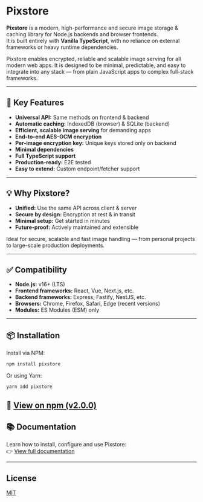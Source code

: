 # Pixstore

**Pixstore** is a modern, high-performance and secure image storage & caching library for Node.js backends and browser frontends.  
It is built entirely with **Vanilla TypeScript**, with no reliance on external frameworks or heavy runtime dependencies.

Pixstore enables encrypted, reliable and scalable image serving for all modern web apps. It is designed to be minimal, predictable, and easy to integrate into any stack — from plain JavaScript apps to complex full-stack frameworks.

---

## 🔑 Key Features

- **Universal API:** Same methods on frontend & backend
- **Automatic caching:** IndexedDB (browser) & SQLite (backend)
- **Efficient, scalable image serving** for demanding apps
- **End-to-end AES-GCM encryption**
- **Per-image encryption key:** Unique keys stored only on backend
- **Minimal dependencies**
- **Full TypeScript support**
- **Production-ready:** E2E tested
- **Easy to extend:** Custom endpoint/fetcher support

---

## 💡 Why Pixstore?

- **Unified:** Use the same API across client & server
- **Secure by design:** Encryption at rest & in transit
- **Minimal setup:** Get started in minutes
- **Future-proof:** Actively maintained and extensible

Ideal for secure, scalable and fast image handling — from personal projects to large-scale production deployments.

---

## ✅ Compatibility

- **Node.js:** v16+ (LTS)
- **Frontend frameworks:** React, Vue, Next.js, etc.
- **Backend frameworks:** Express, Fastify, NestJS, etc.
- **Browsers:** Chrome, Firefox, Safari, Edge (recent versions)
- **Modules:** ES Modules (ESM) only

---

## 📦 Installation

Install via NPM:

```bash
npm install pixstore
```

Or using Yarn:

```bash
yarn add pixstore
```

## 📄 [View on npm (v2.0.0)](https://www.npmjs.com/package/pixstore)

## 📚 Documentation

Learn how to install, configure and use Pixstore:  
👉 [View full documentation](https://sdenizozturk.github.io/pixstore/docs/introduction)

---

## License

[MIT](LICENSE)
